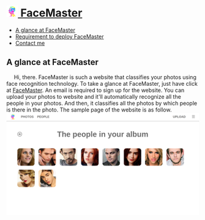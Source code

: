 # [<img src="welcome/static/images/tubiao.png" width="30"> FaceMaster](http://123.206.213.40/)
* [A glance at FaceMaster](#a-glance-at-facemaster)
* [Requirement to deploy FaceMaster](#requirement-to-deploy-facemaster)
* [Contact me](#contact-me)

## A glance at FaceMaster
&nbsp;&nbsp;&nbsp;&nbsp;&nbsp;Hi, there. FaceMaster is such a website that classifies your photos using face recognition technology. To take a glance at FaceMaster, just have click at [FaceMaster](http://123.206.213.40/). An email is required to sign up for the website. You can upload your photos to website and it'll automatically recognize all the people in your photos. And then, it classifies all the photos by which people is there in the photo. The sample page of the website is as follow.
<br />
![Photo](sample.png)
